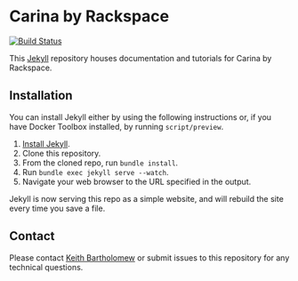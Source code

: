 # Carina by Rackspace

[![Build Status](https://travis-ci.org/getcarina/getcarina.com.svg?branch=master)](https://travis-ci.org/getcarina/getcarina.com)


This [Jekyll](http://jekyllrb.com/) repository houses documentation and tutorials for Carina by Rackspace.

## Installation
You can install Jekyll either by using the following instructions or, if you have Docker Toolbox installed, by running `script/preview`.

1. [Install Jekyll](http://jekyllrb.com/docs/installation/).
1. Clone this repository.
1. From the cloned repo, run `bundle install`.
1. Run `bundle exec jekyll serve --watch`.
1. Navigate your web browser to the URL specified in the output.

Jekyll is now serving this repo as a simple website, and will rebuild the site every time you save a file.

## Contact

Please contact [Keith Bartholomew](https://github.com/ktbartholomew) or submit issues to this repository for any technical questions.
